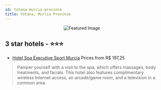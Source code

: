```yaml
---
id: totana-murcia-province
title: Totana, Murcia Province
---
```


<center><img src="https://i.travelapi.com/hotels/2000000/1160000/1156100/1156061/d913ae8e_z.jpg" alt="Featured Image" /></center>


##  3 star hotels - ⭐️⭐️⭐️

-    [Hotel Spa Executive Sport Murcia](https://us.hurb.com/hotels/totana/hotel-spa-executive-sport-murcia-JNP-JP110077?cmp=18055) Prices from R$ 197,25
   > Pamper yourself with a visit to the spa, which offers massages, body treatments, and facials. This hotel also features complimentary wireless Internet access, an arcade/game room, and a television in a common area.
